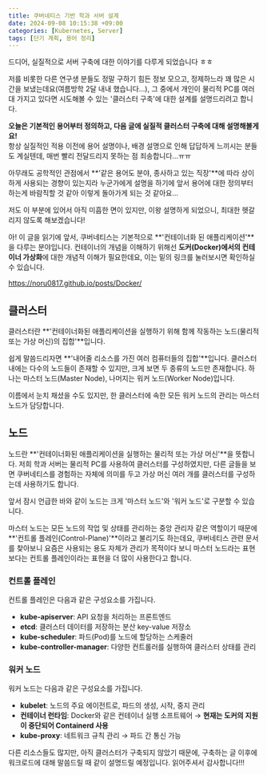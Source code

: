 ```yaml
---
title: 쿠버네티스 기반 학과 서버 설계
date: 2024-09-08 10:15:38 +09:00
categories: [Kubernetes, Server]
tags: [단기 계획, 용어 정리]
---
```


드디어, 실질적으로 서버 구축에 대한 이야기를 다루게 되었습니다 ㅎㅎ

저를 비롯한 다른 연구생 분들도 정말 구하기 힘든 정보 모으고, 정제하느라 꽤 많은 시간을 보냈는데요(여름방학 2달 내내 했습니다...), 그 중에서 개인이 물리적 PC를 여러 대 가지고 있다면 시도해볼 수 있는 '클러스터 구축'에 대한 설계를 설명드리려고 합니다.

**오늘은 기본적인 용어부터 정의하고, 다음 글에 실질적 클러스터 구축에 대해 설명해볼게요!**  
항상 실질적인 적용 이전에 용어 설명이나, 배경 설명으로 인해 답답하게 느끼시는 분들도 계실텐데, 매번 빨리 전달드리지 못하는 점 죄송합니다...ㅠㅠ

아무래도 공학적인 관점에서 **'같은 용어도 분야, 종사하고 있는 직장'**에 따라 상이하게 사용되는 경향이 있는지라 누군가에게 설명을 하기에 앞서 용어에 대한 정의부터 하는게 바람직할 것 같아 이렇게 돌아가게 되는 것 같아요...

저도 이 부분에 있어서 아직 미흡한 면이 있지만, 이왕 설명하게 되었으니, 최대한 헷갈리지 않도록 해보겠습니다!

아! 이 글을 읽기에 앞서, 쿠버네티스는 기본적으로 **'컨테이너화 된 애플리케이션'**을 다루는 분야입니다. 컨테이너의 개념을 이해하기 위해선 **도커(Docker)에서의 컨테이너 가상화**에 대한 개념적 이해가 필요한데요, 이는 밑의 링크를 눌러보시면 확인하실 수 있습니다.

<https://noru0817.github.io/posts/Docker/>

## **클러스터**

클러스터란 **'컨테이너화된 애플리케이션을 실행하기 위해 함께 작동하는 노드(물리적 또는 가상 머신)의 집합'**입니다.

쉽게 말씀드리자면 **'내어줄 리소스를 가진 여러 컴퓨터들의 집합'**입니다. 클러스터 내에는 다수의 노드들이 존재할 수 있지만, 크게 보면 두 종류의 노드만 존재합니다. 하나는 마스터 노드(Master Node), 나머지는 워커 노드(Worker Node)입니다.

이름에서 눈치 채셨을 수도 있지만, 한 클러스터에 속한 모든 워커 노드의 관리는 마스터 노드가 담당합니다.

## **노드**

노드란 **'컨테이너화된 애플리케이션을 실행하는 물리적 또는 가상 머신'**을 뜻합니다. 저희 학과 서버는 물리적 PC를 사용하여 클러스터를 구성하였지만, 다른 글들을 보면 쿠버네티스를 경험하는 자체에 의미를 두고 가상 머신 여러 개를 클러스터를 구성하는데 사용하기도 합니다.

앞서 잠시 언급한 바와 같이 노드는 크게 '마스터 노드'와 '워커 노드'로 구분할 수 있습니다.

마스터 노드는 모든 노드의 작업 및 상태를 관리하는 중앙 관리자 같은 역할이기 때문에 **'컨트롤 플레인(Control-Plane)'**이라고 불리기도 하는데요, 쿠버네티스 관련 문서를 찾아보니 요즘은 사용되는 용도 자체가 관리가 목적이다 보니 마스터 노드라는 표현 보다는 컨트롤 플레인이라는 표현을 더 많이 사용한다고 합니다.

### **컨트롤 플레인**

컨트롤 플레인은 다음과 같은 구성요소를 가집니다.

- **kube-apiserver**: API 요청을 처리하는 프론트엔드
- **etcd**: 클러스터 데이터를 저장하는 분산 key-value 저장소
- **kube-scheduler**: 파드(Pod)를 노드에 할당하는 스케줄러
- **kube-controller-manager**: 다양한 컨트롤러를 실행하여 클러스터 상태를 관리

### **워커 노드**

워커 노드는 다음과 같은 구성요소를 가집니다.

- **kubelet**: 노드의 주요 에이전트로, 파드의 생성, 시작, 중지 관리
- **컨테이너 런타임**: Docker와 같은 컨테이너 실행 소프트웨어 → **현재는 도커의 지원이 중단되어 Containerd 사용**
- **kube-proxy**: 네트워크 규칙 관리 → 파드 간 통신 가능

다른 리소스들도 많지만, 아직 클러스터가 구축되지 않았기 때문에, 구축하는 글 이후에 워크로드에 대해 말씀드릴 때 같이 설명드릴 예정입니다. 읽어주셔서 감사합니다!!!
